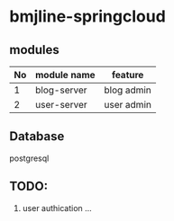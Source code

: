 # bmjline-springcloud

## modules

| No | module name | feature |
| -- | --| -- |
| 1 | blog-server | blog admin |
| 2 | user-server | user admin |

## Database

postgresql

## TODO:

1. user authication
...

